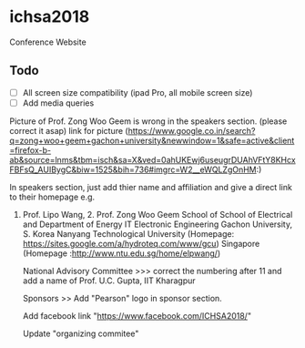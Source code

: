 # ichsa2018
Conference Website

## Todo

- [ ] All screen size compatibility (ipad Pro, all mobile screen size)
- [ ] Add media queries

Picture of Prof. Zong Woo Geem is wrong in the speakers section. (please correct it asap) link for picture
(https://www.google.co.in/search?q=zong+woo+geem+gachon+university&newwindow=1&safe=active&client=firefox-b-ab&source=lnms&tbm=isch&sa=X&ved=0ahUKEwj6useugrDUAhVFtY8KHcxFBFsQ_AUIBygC&biw=1525&bih=736#imgrc=W2__eWQLZgOnHM:)

In speakers section, just add thier name and affiliation and give a direct link to their homepage e.g.
1. Prof. Lipo Wang,                                               2. Prof. Zong Woo Geem
   School of School of Electrical and                                Department of Energy IT
   Electronic Engineering                                            Gachon University, S. Korea
   Nanyang Technological University                                (Homepage: https://sites.google.com/a/hydroteq.com/www/gcu)
   Singapore  
   (Homepage :http://www.ntu.edu.sg/home/elpwang/)


   National Advisory Committee >>> correct the numbering after 11 and add a name of Prof. U.C. Gupta, IIT Kharagpur

   Sponsors >> Add "Pearson" logo in sponsor section.

   Add facebook link "https://www.facebook.com/ICHSA2018/"

   Update "organizing commitee"
